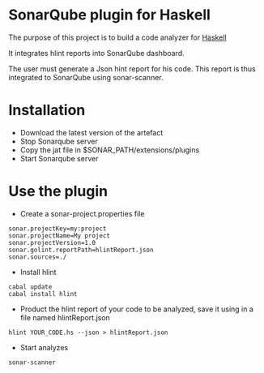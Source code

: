 # SonarQube plugin for Haskell

The purpose of this project is to build a code analyzer for [Haskell](https://www.haskell.org)

It integrates hlint reports into SonarQube dashboard.

The user must generate a Json hint report for his code. This report is thus integrated to SonarQube using sonar-scanner.

# Installation

- Download the latest version of the artefact
- Stop Sonarqube server
- Copy the jat file in $SONAR_PATH/extensions/plugins
- Start Sonarqube server
    
# Use the plugin
- Create a sonar-project.properties file
```
sonar.projectKey=my:project
sonar.projectName=My project
sonar.projectVersion=1.0
sonar.golint.reportPath=hlintReport.json
sonar.sources=./
```

- Install hlint
```
cabal update
cabal install hlint
```

- Product the hlint report of your code to be analyzed, save it using in a file named hlintReport.json   
```
hlint YOUR_CODE.hs --json > hlintReport.json
```

- Start analyzes 
```
sonar-scanner
```